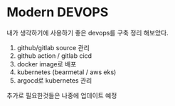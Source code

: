 # Modern DEVOPS

내가 생각하기에 사용하기 좋은 devops를 구축 정리 해보았다.

1. github/gitlab source 관리
2. github action / gitlab cicd
3. docker image로 배포
4. kubernetes \(bearmetal / aws eks\)
5. argocd로 kubernetes 관리

추가로 필요한것들은 나중에 업데이트 예정

